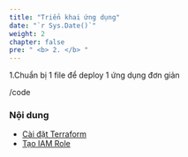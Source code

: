 ```yaml
---
title: "Triển khai ứng dụng"
date: "`r Sys.Date()`"
weight: 2
chapter: false
pre: " <b> 2. </b> "
---
```


1.Chuẩn bị 1 file để deploy 1 ứng dụng đơn giản

/code


### Nội dung

- [Cài đặt Terraform](2.1-createec2/)
- [Tạo IAM Role](2.2-createiamrole/)
